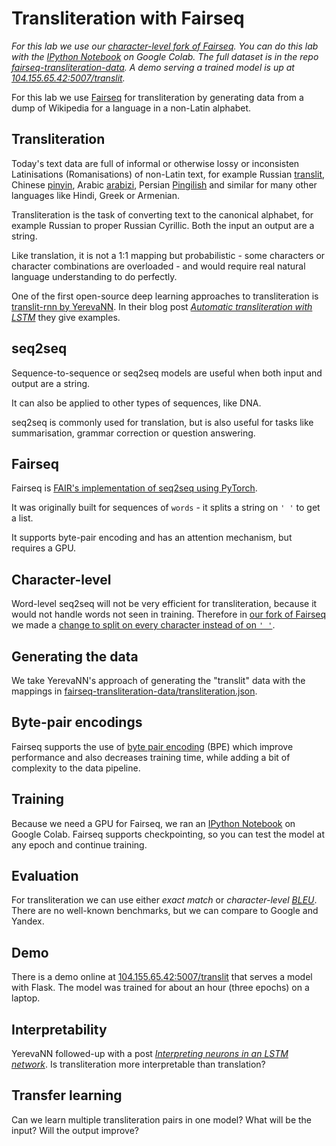 # Transliteration with Fairseq

*For this lab we use our [character-level fork of Fairseq](https://github.com/deeplanguageclass/fairseq-transliteration).  You can do this lab with the [IPython Notebook](https://github.com/deeplanguageclass/fairseq-transliteration.ipynb) on Google Colab.  The full dataset is in the repo [fairseq-transliteration-data](https://github.com/deeplanguageclass/fairseq-transliteration-data).  A demo serving a trained model is up at [104.155.65.42:5007/translit](http://104.155.65.42:5007/translit).*

For this lab we use [Fairseq](https://facebook.ai/developers/tools/fairseq) for transliteration by generating data from a dump of Wikipedia for a language in a non-Latin alphabet.

## Transliteration

Today's text data are full of informal or otherwise lossy or inconsisten Latinisations (Romanisations) of non-Latin text, for example Russian [translit](https://en.wikipedia.org/wiki/Informal_romanizations_of_Cyrillic#Translit), Chinese [pinyin](https://en.wikipedia.org/wiki/Pinyin), Arabic [arabizi](https://en.wikipedia.org/wiki/Arabic_chat_alphabet), Persian [Pingilish](https://en.wikipedia.org/wiki/Romanization_of_Persian#ASCII_Internet_romanizations) and similar for many other languages like Hindi, Greek or Armenian.

Transliteration is the task of converting text to the canonical alphabet, for example Russian to proper Russian Cyrillic.  Both the input an output are a string.

Like translation, it is not a 1:1 mapping but probabilistic - some characters or character combinations are overloaded - and would require real natural language understanding to do perfectly.

One of the first open-source deep learning approaches to transliteration is [translit-rnn by YerevaNN](https://github.com/YerevaNN/translit-rnn/).  In their blog post [*Automatic transliteration with LSTM*](http://yerevann.github.io/2016/09/09/automatic-transliteration-with-lstm/) they give examples.


## seq2seq

Sequence-to-sequence or seq2seq models are useful when both input and output are a string.

It can also be applied to other types of sequences, like DNA.

seq2seq is commonly used for translation, but is also useful for tasks like summarisation, grammar correction or question answering.


## Fairseq

Fairseq is [FAIR's implementation of seq2seq using PyTorch](https://github.com/pytorch/fairseq).

It was originally built for sequences of `words` - it splits a string on `' '` to get a list.

It supports byte-pair encoding and has an attention mechanism, but requires a GPU.

## Character-level

Word-level seq2seq will not be very efficient for transliteration, because it would not handle words not seen in training.  Therefore in [our fork of Fairseq](https://github.com/deeplanguageclass/fairseq-transliteration) we made a [change to split on every character instead of on `' '`](https://github.com/deeplanguageclass/fairseq-transliteration/commit/c201085e9c88ccf3706fc9ef06ab131782e3ae53).

## Generating the data

We take YerevaNN's approach of generating the "translit" data with the mappings in [fairseq-transliteration-data/transliteration.json](https://github.com/deeplanguageclass/fairseq-transliteration-data/blob/master/transliteration.json).

## Byte-pair encodings

Fairseq supports the use of [byte pair encoding](http://www.aclweb.org/anthology/P16-1162) (BPE) which improve performance and also decreases training time, while adding a bit of complexity to the data pipeline.

## Training

Because we need a GPU for Fairseq, we ran an [IPython Notebook](https://github.com/deeplanguageclass/fairseq-transliteration.ipynb) on Google Colab.  Fairseq supports checkpointing, so you can test the model at any epoch and continue training.

## Evaluation

For transliteration we can use either *exact match* or *character-level [BLEU](https://en.wikipedia.org/wiki/BLEU)*.  There are no well-known benchmarks, but we can compare to Google and Yandex.

## Demo

There is a demo online at [104.155.65.42:5007/translit](http://104.155.65.42:5007/translit) that serves a model with Flask.  The model was trained for about an hour (three epochs) on a laptop.

## Interpretability

YerevaNN followed-up with a post [*Interpreting neurons in an LSTM network*](https://yerevann.github.io/2017/06/27/interpreting-neurons-in-an-LSTM-network/).  Is transliteration more interpretable than translation?

## Transfer learning

Can we learn multiple transliteration pairs in one model?  What will be the input?  Will the output improve?
